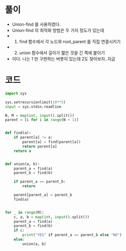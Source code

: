 # 풀이
- Union-find 를 사용하였다.
- Union-find 의 최적화 방법은 두 가지 정도가 있는데
- 1. find 함수에서 각 노드와 root_parent 를 직접 연결시키기
- 2. union 함수에서 길이가 짧은 것을 긴 쪽에 붙이기
- 이다. 나는 1 만 구현하는 버릇이 있는데 2도 찾아보자..지금

# 코드
```python
import sys

sys.setrecursionlimit(10**5)
input = sys.stdin.readline

N, M = map(int, input().split())
parent = [i for i in range(N + 1)]


def find(a):
    if parent[a] != a:
        parent[a] = find(parent[a])
        return parent[a]
    return a


def union(a, b):
    parent_a = find(a)
    parent_b = find(b)

    if parent_a == parent_b:
        return

    parent[parent_a] = parent_b
    find(a)


for _ in range(M):
    c, a, b = map(int, input().split())
    parent_a = find(a)
    parent_b = find(b)
    if c:
        print("YES" if parent_a == parent_b else "NO")
    else:
        union(a, b)

```